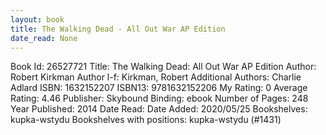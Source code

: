 ```yaml
---
layout: book
title: The Walking Dead - All Out War AP Edition
date_read: None
---
```


Book Id: 26527721
Title: The Walking Dead: All Out War AP Edition
Author: Robert Kirkman
Author l-f: Kirkman, Robert
Additional Authors: Charlie Adlard
ISBN: 1632152207
ISBN13: 9781632152206
My Rating: 0
Average Rating: 4.46
Publisher: Skybound
Binding: ebook
Number of Pages: 248
Year Published: 2014
Date Read: 
Date Added: 2020/05/25
Bookshelves: kupka-wstydu
Bookshelves with positions: kupka-wstydu (#1431)

